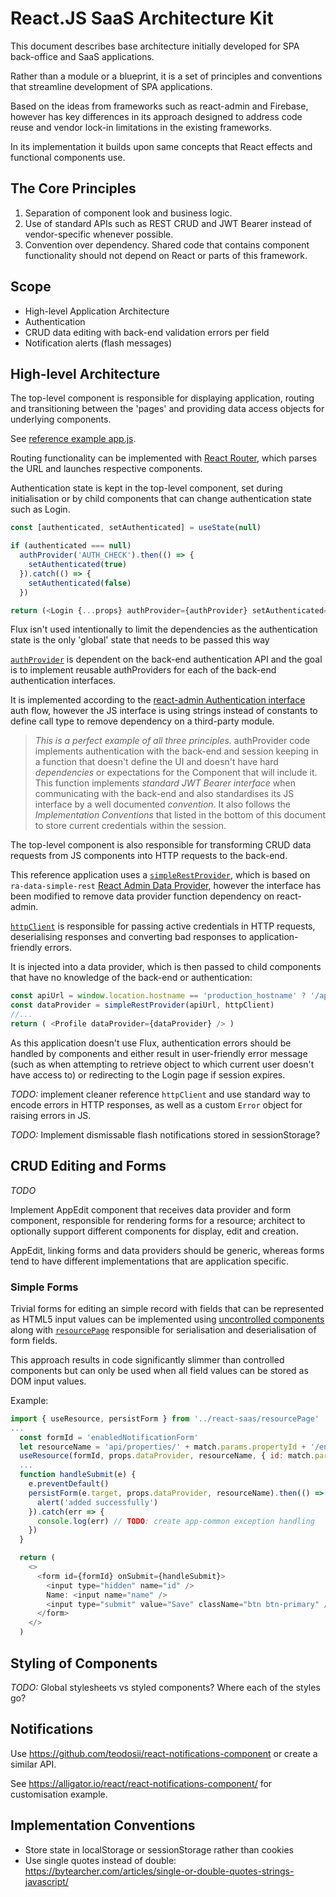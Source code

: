 # React.JS SaaS Architecture Kit

This document describes base architecture initially developed for
SPA back-office and SaaS applications.

Rather than a module or a blueprint, it is a set of principles
and conventions that streamline development of SPA
applications.

Based on the ideas from frameworks such as react-admin and Firebase,
however has key differences in its approach designed to address
code reuse and vendor lock-in limitations in the existing frameworks.

In its implementation it builds upon same concepts that React effects
and functional components use.

## The Core Principles

1. Separation of component look and business logic.
2. Use of standard APIs such as REST CRUD and JWT Bearer instead of
vendor-specific whenever possible.
3. Convention over dependency. Shared code that contains component
functionality should not depend on React or parts of this framework.

## Scope

* High-level Application Architecture
* Authentication
* CRUD data editing with back-end validation errors per field
* Notification alerts (flash messages)

## High-level Architecture

The top-level component is responsible for displaying application, routing
and transitioning between the 'pages' and providing data access objects
for underlying components.

See [reference example app.js](samples/app.js).

Routing functionality can be implemented with [React Router](https://reacttraining.com/react-router/web/guides/quick-start), which parses the URL and launches respective components.

Authentication state is kept in the top-level component, set during initialisation
or by child components that can change authentication state such as Login.

```js
const [authenticated, setAuthenticated] = useState(null)

if (authenticated === null)
  authProvider('AUTH_CHECK').then(() => {
    setAuthenticated(true)
  }).catch(() => {
    setAuthenticated(false)
  })

return (<Login {...props} authProvider={authProvider} setAuthenticated={setAuthenticated} />)
```

Flux isn't used intentionally to limit the dependencies
as the authentication state is the only 'global' state
that needs to be passed this way 

[`authProvider`](samples/authProvider.js) is dependent on the back-end authentication API and
the goal is to implement reusable authProviders for each of the back-end authentication interfaces.

It is implemented according to the [react-admin Authentication interface](https://marmelab.com/react-admin/Authentication.html) auth flow, however the JS interface is using strings
instead of constants to define call type to remove dependency on a third-party module.

> *This is a perfect example of all three principles.* authProvider code implements
> authentication with the back-end and session keeping in a function that doesn't define the UI
> and doesn't have hard _dependencies_ or expectations for the Component that will include it.
> This function implements _standard JWT Bearer interface_ when communicating with the back-end
> and also standardises its JS interface by a well documented _convention_.
> It also follows the _Implementation Conventions_ that listed in the bottom of this document
> to store current credentials within the session.

The top-level component is also responsible for transforming CRUD data requests from JS
components into HTTP requests to the back-end.

This reference application uses a [`simpleRestProvider`](samples/simpleRestProvider.js), which
is based on `ra-data-simple-rest` [React Admin Data Provider](https://marmelab.com/react-admin/DataProviders.html),
however the interface has been modified to remove data provider function dependency on react-admin.

[`httpClient`](samples/httpClient.js) is responsible for passing active credentials in
HTTP requests, deserialising responses and converting bad responses to application-friendly errors.

It is injected into a data provider, which is then passed to child components that have
no knowledge of the back-end or authentication:

```js
const apiUrl = window.location.hostname == 'production_hostname' ? '/api' : 'http://localhost:3000'
const dataProvider = simpleRestProvider(apiUrl, httpClient)
//...
return ( <Profile dataProvider={dataProvider} /> )
```

As this application doesn't use Flux, authentication errors should be handled by components
and either result in user-friendly error message (such as when attempting to retrieve object to which
current user doesn't have access to) or redirecting to the Login page if session expires.

*TODO:* implement cleaner reference `httpClient` and
use standard way to encode errors in HTTP responses,
as well as a custom `Error` object for raising errors in JS.

*TODO:* Implement dismissable flash notifications stored in sessionStorage?

## CRUD Editing and Forms

*TODO*

Implement AppEdit component that receives data provider and form component,
responsible for rendering forms for a resource; architect to optionally
support different components for display, edit and creation.

AppEdit, linking forms and data providers should be generic, whereas forms
tend to have different implementations that are application specific.

### Simple Forms

Trivial forms for editing an simple record with fields that can be represented as HTML5 input values
can be implemented using [uncontrolled components](https://reactjs.org/docs/uncontrolled-components.html)
along with [`resourcePage`](samples/resourcePage.js) responsible for serialisation and
deserialisation of form fields.

This approach results in code significantly slimmer than controlled components but
can only be used when all field values can be stored as DOM input values.

Example:
```javascript
import { useResource, persistForm } from '../react-saas/resourcePage'
...
  const formId = 'enabledNotificationForm'
  let resourceName = 'api/properties/' + match.params.propertyId + '/enabled_notifications'
  useResource(formId, props.dataProvider, resourceName, { id: match.params.id })
  ...
  function handleSubmit(e) {
    e.preventDefault()
    persistForm(e.target, props.dataProvider, resourceName).then(() => {
      alert('added successfully')
    }).catch(err => {
      console.log(err) // TODO: create app-common exception handling
    })
  }

  return (
    <>
      <form id={formId} onSubmit={handleSubmit}>
        <input type="hidden" name="id" />
        Name: <input name="name" />
        <input type="submit" value="Save" className="btn btn-primary" />
      </form>
    </>
  )
```

## Styling of Components

*TODO:* Global stylesheets vs styled components? Where each of the styles go?

## Notifications

Use https://github.com/teodosii/react-notifications-component
or create a similar API.

See https://alligator.io/react/react-notifications-component/
for customisation example.

## Implementation Conventions

* Store state in localStorage or sessionStorage rather than cookies
* Use single quotes instead of double: https://bytearcher.com/articles/single-or-double-quotes-strings-javascript/
